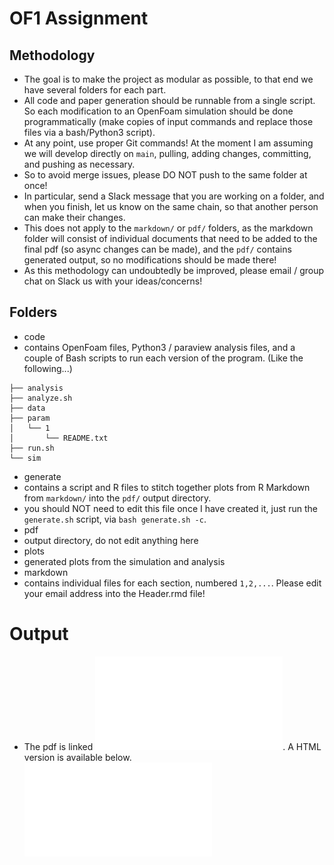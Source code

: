 # OF1 Assignment

## Methodology

 - The goal is to make the project as modular as possible, to that end we have several folders for each part.  
 - All code and paper generation should be runnable from a single script. So each modification to an OpenFoam simulation should be done programmatically (make copies of input commands and replace those files via a bash/Python3 script).  
 - At any point, use proper Git commands! At the moment I am assuming we will develop directly on `main`, pulling, adding changes, committing, and pushing as necessary.  
  - So to avoid merge issues, please DO NOT push to the same folder at once!  
  - In particular, send a Slack message that you are working on a folder, and when you finish, let us know on the same chain, so that another person can make their changes.  
  - This does not apply to the `markdown/` or `pdf/` folders, as the markdown folder will consist of individual documents that need to be added to the final pdf (so async changes can be made), and the `pdf/` contains generated output, so no modifications should be made there!  
 - As this methodology can undoubtedly be improved, please email / group chat on Slack us with your ideas/concerns!  

## Folders

- code  
 - contains OpenFoam files, Python3 / paraview analysis files, and a couple of Bash scripts to run each version of the program. (Like the following...)  
```
├── analysis
├── analyze.sh
├── data
├── param
│   └── 1
│       └── README.txt
├── run.sh
└── sim
```  
- generate  
 - contains a script and R files to stitch together plots from R Markdown from `markdown/` into the `pdf/` output directory.  
 - you should NOT need to edit this file once I have created it, just run the `generate.sh` script, via `bash generate.sh -c`.  
- pdf  
 - output directory, do not edit anything here  
- plots  
 - generated plots from the simulation and analysis  
- markdown  
 - contains individual files for each section, numbered `1,2,...`. Please edit your email address into the Header.rmd file! 

 # Output
 - The pdf is linked ![here](/1/pdf/article.pdf?raw=true). A HTML version is available below.  
 ![](/1/pdf/article.html?raw=true)